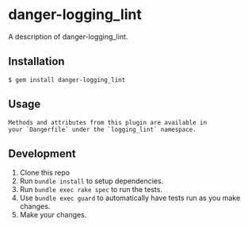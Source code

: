 # danger-logging_lint

A description of danger-logging_lint.

## Installation

    $ gem install danger-logging_lint

## Usage

    Methods and attributes from this plugin are available in
    your `Dangerfile` under the `logging_lint` namespace.

## Development

1. Clone this repo
2. Run `bundle install` to setup dependencies.
3. Run `bundle exec rake spec` to run the tests.
4. Use `bundle exec guard` to automatically have tests run as you make changes.
5. Make your changes.
